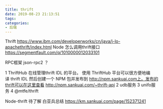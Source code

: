 ```yaml
---
title: thrift
date: 2019-08-23 21:13:51
tags:
categories: 
- 后端
---
```


Thrift
https://www.ibm.com/developerworks/cn/java/j-lo-apachethrift/index.html
Node 怎么调用thrift接口
https://segmentfault.com/q/1010000012033101


RPC框架
json-rpc2  ？


1 ThriftHub   在线管理thrift IDL 的平台。
使用 ThriftHub 平台可以很方便地编译 thrift IDL 然后创建一个 NPM 包并发布到 http://npm.sankuai.com上。发布的thrift可以在这里查看  http://npm.sankuai.com/~thrift-api
2 udb服务
3 unifo服务
4 @mtfe/thrift


Node-thrift  待了解
白亚兵总结
https://km.sankuai.com/page/152371241